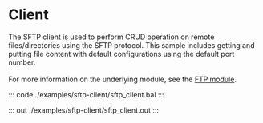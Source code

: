 # Client

The SFTP client is used to perform CRUD operation on remote
files/directories using the SFTP protocol. This sample includes getting and
putting file content with default configurations using the default port
number.<br/><br/>
For more information on the underlying module, 
see the [FTP module](https://docs.central.ballerina.io/ballerina/ftp/latest/).


::: code ./examples/sftp-client/sftp_client.bal :::

::: out ./examples/sftp-client/sftp_client.out :::
